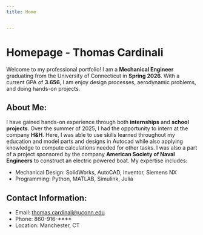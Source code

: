 ```yaml
---
title: Home


---
```

# Homepage - Thomas Cardinali

Welcome to my professional portfolio!  I am a **Mechanical Engineer** graduating from the University of Connecticut in **Spring 2026**. With a current GPA of **3.656**, I am enjoy design processes, aerodynamic problems, and doing hands-on projects.

## About Me:

I have gained hands-on experience through both **internships** and **school projects**. Over the summer of 2025, I had the opportunity to intern at the company **H&H**. Here, I was able to use skills learned throughout my education and model parts and designs in Autocad while also applying knowledge to compute calculations needed for other tasks. I was also a part of a project sponsored by the company **American Society of Naval Engineers** to construct an electric powered boat. My expertise includes: 

- Mechanical Design: SolidWorks, AutoCAD, Inventor, Siemens NX
- Programming: Python, MATLAB, Simulink, Julia

## Contact Information:
- Email: thomas.cardinali@uconn.edu
- Phone: 860-916-****
- Location: Manchester, CT

